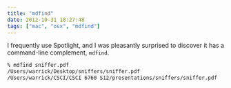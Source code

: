 ```yaml
---
title: "mdfind"
date: 2012-10-31 18:27:48
tags: ["mac", "osx", "mdfind"]
---
```


I frequently use Spotlight, and I was pleasantly surprised to discover it has a
command-line complement, `mdfind`.

```sh
% mdfind sniffer.pdf
/Users/warrick/Desktop/sniffers/sniffer.pdf
/Users/warrick/CSCI/CSCI 6760 S12/presentations/sniffers/sniffer.pdf
```
